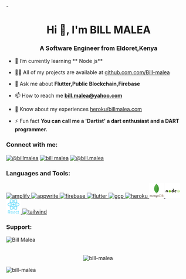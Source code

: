 -<h1 align="center">Hi 👋, I'm BILL MALEA</h1>
<h3 align="center">A Software Engineer from Eldoret,Kenya</h3>

- 🌱 I’m currently learning ** Node js**

- 👨‍💻 All of my projects are available at [github.com.com/Bill-malea](github.com.com/Bill-malea)

- 💬 Ask me about **Flutter,Public Blockchain,Firebase**

- 📫 How to reach me **bill.malea@yahoo.com**

- 📄 Know about my experiences [heroku/billmalea.com](heroku/billmalea.com)

- ⚡ Fun fact **You can call me a 'Dartist' a dart enthusiast and a DART programmer.**

<h3 align="left">Connect with me:</h3>
<p align="left">
<a href="https://twitter.com/@Billmalea" target="blank"><img align="center" src="https://raw.githubusercontent.com/rahuldkjain/github-profile-readme-generator/master/src/images/icons/Social/twitter.svg" alt="@billmalea" height="30" width="40" /></a>
<a href="https://linkedin.com/in/bill malea" target="blank"><img align="center" src="https://raw.githubusercontent.com/rahuldkjain/github-profile-readme-generator/master/src/images/icons/Social/linked-in-alt.svg" alt="bill malea" height="30" width="40" /></a>
<a href="https://medium.com/@bill.malea" target="blank"><img align="center" src="https://raw.githubusercontent.com/rahuldkjain/github-profile-readme-generator/master/src/images/icons/Social/medium.svg" alt="@bill.malea" height="30" width="40" /></a>
</p>

<h3 align="left">Languages and Tools:</h3>
<p align="left"> <a href="https://aws.amazon.com/amplify/" target="_blank" rel="noreferrer"> <img src="https://docs.amplify.aws/assets/logo-dark.svg" alt="amplify" width="40" height="40"/> </a> <a href="https://appwrite.io" target="_blank" rel="noreferrer"> <img src="https://www.vectorlogo.zone/logos/appwriteio/appwriteio-icon.svg" alt="appwrite" width="40" height="40"/> </a> <a href="https://firebase.google.com/" target="_blank" rel="noreferrer"> <img src="https://www.vectorlogo.zone/logos/firebase/firebase-icon.svg" alt="firebase" width="40" height="40"/> </a> <a href="https://flutter.dev" target="_blank" rel="noreferrer"> <img src="https://www.vectorlogo.zone/logos/flutterio/flutterio-icon.svg" alt="flutter" width="40" height="40"/> </a> <a href="https://cloud.google.com" target="_blank" rel="noreferrer"> <img src="https://www.vectorlogo.zone/logos/google_cloud/google_cloud-icon.svg" alt="gcp" width="40" height="40"/> </a> <a href="https://heroku.com" target="_blank" rel="noreferrer"> <img src="https://www.vectorlogo.zone/logos/heroku/heroku-icon.svg" alt="heroku" width="40" height="40"/> </a> <a href="https://www.mongodb.com/" target="_blank" rel="noreferrer"> <img src="https://raw.githubusercontent.com/devicons/devicon/master/icons/mongodb/mongodb-original-wordmark.svg" alt="mongodb" width="40" height="40"/> </a> <a href="https://nodejs.org" target="_blank" rel="noreferrer"> <img src="https://raw.githubusercontent.com/devicons/devicon/master/icons/nodejs/nodejs-original-wordmark.svg" alt="nodejs" width="40" height="40"/> </a> <a href="https://reactjs.org/" target="_blank" rel="noreferrer"> <img src="https://raw.githubusercontent.com/devicons/devicon/master/icons/react/react-original-wordmark.svg" alt="react" width="40" height="40"/> </a> <a href="https://tailwindcss.com/" target="_blank" rel="noreferrer"> <img src="https://www.vectorlogo.zone/logos/tailwindcss/tailwindcss-icon.svg" alt="tailwind" width="40" height="40"/> </a> </p>

<h3 align="left">Support:</h3>
<p><a href="https://www.buymeacoffee.com/ Bill Malea"> <img align="left" src="https://cdn.buymeacoffee.com/buttons/v2/default-yellow.png" height="50" width="210" alt=" Bill Malea" /></a></p><br><br>

<p><img align="center" src="https://github-readme-stats.vercel.app/api/top-langs?username=bill-malea&show_icons=true&locale=en&layout=compact" alt="bill-malea" /></p>

<p><img align="center" src="https://github-readme-streak-stats.herokuapp.com/?user=bill-malea&" alt="bill-malea" /></p>
